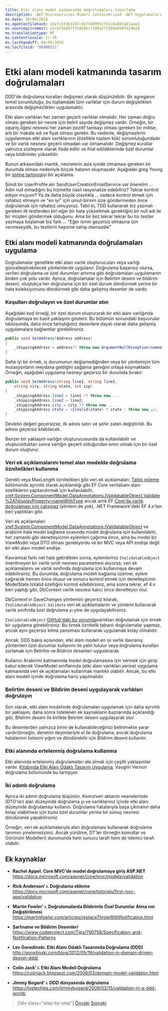```yaml
---
title: Etki alanı model katmanında doğrulamaları tasarlama
description: .NET Microservices Mimari Containerized .NET Uygulamaları için | Etki alanı modeli doğrulamalarının temel kavramlarını anlayın.
ms.date: 10/08/2018
ms.openlocfilehash: d2efc5f3b3267c4573409952791c6e883a01aae2
ms.sourcegitcommit: e3cbf26d67f7e9286c7108a2752804050762d02d
ms.translationtype: MT
ms.contentlocale: tr-TR
ms.lasthandoff: 04/09/2020
ms.locfileid: "80988511"
---
```

# <a name="design-validations-in-the-domain-model-layer"></a>Etki alanı modeli katmanında tasarım doğrulamaları

DDD'de doğrulama kuralları değişmez olarak düşünülebilir. Bir agreganın temel sorumluluğu, bu toplamdaki tüm varlıklar için durum değişiklikleri arasında değişmezlikleri uygulamaktır.

Etki alanı varlıkları her zaman geçerli varlıklar olmalıdır. Her zaman doğru olması gereken bir nesne için belirli sayıda değişmez vardır. Örneğin, bir sipariş öğesi nesnesi her zaman pozitif tamsayı olması gereken bir miktar, artı bir makale adı ve fiyat olması gerekir. Bu nedenle, değişmezlerin uygulanması etki alanı varlıklarının (özellikle toplam kök) sorumluluğundadır ve bir varlık nesnesi geçerli olmadan var olmamalıdır. Değişmez kurallar yalnızca sözleşme olarak ifade edilir ve ihlal edildiklerinde özel durumlar veya bildirimler yükseltilir.

Bunun arkasındaki mantık, nesnelerin asla içinde olmaması gereken bir durumda olması nedeniyle birçok hatanın oluşmasıdır. Aşağıdaki greg Young bir [online tartışma](https://jeffreypalermo.com/2009/05/the-fallacy-of-the-always-valid-entity/)iyi bir açıklama:

Şimdi bir UserProfile alır SendUserCreationEmailService var önerelim ... Adın null olmadığını bu hizmette nasıl rasyonalize edebiliriz? Tekrar kontrol ediyor muyum? Ya da daha büyük olasılıkla ... sadece kontrol etmek için rahatsız etmeyin ve "en iyi" için umut-birinin size göndermeden önce doğrulamak için rahatsız umuyoruz. Tabii ki, TDD kullanarak biz yazmalı gereken ilk testlerden biri eğer bir hata yükseltmek gerektiğini bir null adı ile bir müşteri göndermek olduğunu. Ama bir kez tekrar tekrar bu tür testler yazmaya başlamak biz fark ... "Eğer ismin geçersiz olmasına izin vermeseydik, bu testlerin hepsine sahip olamazdık"

## <a name="implement-validations-in-the-domain-model-layer"></a>Etki alanı modeli katmanında doğrulamaları uygulama

Doğrulamalar genellikle etki alanı varlık oluşturucuları veya varlığı güncelleştirebilecek yöntemlerde uygulanır. Doğrulama başarısız olursa, verileri doğrulama ve özel durumları artırma gibi doğrulamaları uygulamanın birden çok yolu vardır. Ayrıca, doğrulamalar için Belirtim deseni ve bildirim deseni, oluştukça her doğrulama için bir özel durum döndürmek yerine bir hata koleksiyonunu döndürmek gibi daha gelişmiş desenler de vardır.

### <a name="validate-conditions-and-throw-exceptions"></a>Koşulları doğrulayın ve özel durumlar atın

Aşağıdaki kod örneği, bir özel durum oluşturarak bir etki alanı varlığında doğrulamaya en basit yaklaşımı gösterir. Bu bölümün sonundaki başvurular tablosunda, daha önce tartıştığımız desenlere dayalı olarak daha gelişmiş uygulamalara bağlantılar görebilirsiniz.

```csharp
public void SetAddress(Address address)
{
    _shippingAddress = address?? throw new ArgumentNullException(nameof(address));
}
```

Daha iyi bir örnek, iç durumunun değişmediğinden veya bir yöntemiçin tüm mutasyonların meydana geldiğini sağlama gereğini ortaya koymaktadır. Örneğin, aşağıdaki uygulama nesneyi geçersiz bir durumda bırakır:

```csharp
public void SetAddress(string line1, string line2,
    string city, string state, int zip)
{
    _shippingAddress.line1 = line1 ?? throw new ...
    _shippingAddress.line2 = line2;
    _shippingAddress.city = city ?? throw new ...
    _shippingAddress.state = (IsValid(state) ? state : throw new …);
}
```

Devletin değeri geçersizse, ilk adres satırı ve şehir zaten değiştirildi. Bu adresi geçersiz kılabilecek.

Benzer bir yaklaşım varlığın oluşturucusunda da kullanılabilir ve oluşturulduktan sonra varlığın geçerli olduğundan emin olmak için bir özel durum oluşturur.

### <a name="use-validation-attributes-in-the-model-based-on-data-annotations"></a>Veri ek açıklamalarını temel alan modelde doğrulama öznitelikleri kullanma

Gerekli veya MaxLength öznitelikleri gibi veri ek açıklamaları, [Tablo eşleme](infrastructure-persistence-layer-implemenation-entity-framework-core.md#table-mapping) bölümünde ayrıntılı olarak açıklandığı gibi EF Core veritabanı alanı özelliklerini yapılandırmak için kullanılabilir, <xref:System.ComponentModel.DataAnnotations.IValidatableObject.Validate%2A?displayProperty=nameWithType> ancak artık EF [Core'da varlık doğrulaması için çalışmaz](https://github.com/dotnet/efcore/issues/3680) (yöntem de yok), .NET Framework'deki EF 4.x'ten beri yaptıkları gibi.

Veri ek açıklamaları <xref:System.ComponentModel.DataAnnotations.IValidatableObject> ve arabirim hala model bağlama sırasında model doğrulama için kullanılabilir, her zamanki gibi denetleyicinin eylemleri çağırma önce, ama bu model bir ViewModel veya DTO olması gerekiyordu ve bir MVC veya API endişe değil bir etki alanı modeli endişe.

Kavramsal farkı net hale getirdikten sonra, eylemleriniz `IValidatableObject` önerilmeyen bir varlık sınıfı nesnesi parametresi alıyorsa, veri ek açıklamalarını ve varlık sınıfında doğrulama için kullanmaya devam edebilirsiniz. Bu durumda, doğrulama modeli bağlama üzerine, eylem çağırarak hemen önce oluşur ve sonucu kontrol etmek için denetleyicinin ModelState.IsValid özelliğini kontrol edebilirsiniz, ama sonra tekrar, ef 4.x beri yaptığı gibi, DbContext varlık nesnesi kalıcı önce denetleyici olur.

DbContext'ın SaveChanges yöntemini geçersiz kılarak, `IValidatableObject.Validate` veri ek açıklamalarını ve yöntemi kullanarak varlık sınıfında özel doğrulama yı yine de uygulayabilirsiniz.

`IValidatableObject` [GitHub'daki bu yorumda](https://github.com/dotnet/efcore/issues/3680#issuecomment-155502539)varlıkları doğrulamak için örnek bir uygulama görebilirsiniz. Bu örnek öznitelik tabanlı doğrulamalar yapmaz, ancak aynı geçersiz kılma yansıması kullanarak uygulamak kolay olmalıdır.

Ancak, DDD bakış açısından, etki alanı modeli en iyi varlık davranış yöntemleri özel durumlar kullanımı ile yalın tutulur veya doğrulama kuralları zorlamak için Belirtim ve Bildirim desenleri uygulanarak.

Kullanıcı Arabirimi katmanında model doğrulamasına izin vermek için girişi kabul edecek ViewModel sınıflarında (etki alanı varlıkları yerine) uygulama katmanında veri ek açıklamaları kullanmak mantıklı olabilir. Ancak, bu etki alanı modeli içinde doğrulama hariç yapılmalıdır.

### <a name="validate-entities-by-implementing-the-specification-pattern-and-the-notification-pattern"></a>Belirtim deseni ve Bildirim deseni uygulayarak varlıkları doğrulayın

Son olarak, etki alanı modelinde doğrulamaları uygulamak için daha ayrıntılı bir yaklaşım, daha sonra listelenen ek kaynakların bazılarında açıklandığı gibi, Bildirim deseni ile birlikte Belirtim deseni uygulayarak olur.

Bu desenlerden yalnızca birini de kullanabileceğinizi belirtmekte yarar vardır(örneğin, denetim deyimleriyle el ile doğrulama, ancak doğrulama hatalarının listesini yığını ve döndürebilir için Bildirim deseni kullanılır.

### <a name="use-deferred-validation-in-the-domain"></a>Etki alanında ertelenmiş doğrulama kullanma

Etki alanında ertelenmiş doğrulamaları ele almak için çeşitli yaklaşımlar vardır. [Kitabında Etki Alanı Odaklı Tasarım Uygulama](https://www.amazon.com/Implementing-Domain-Driven-Design-Vaughn-Vernon/dp/0321834577), Vaughn Vernon doğrulama bölümünde bu tartışıyor.

### <a name="two-step-validation"></a>İki adımlı doğrulama

Ayrıca iki adımlı doğrulama düşünün. Komutveri aktarım nesnelerinde (DTO'lar) alan düzeyinde doğrulama yı ve varlıklarınız içinde etki alanı düzeyinde doğrulamayı kullanın. Doğrulama hatalarıyla başa çıkmanın daha kolay olabilmesi için bunu özel durumlar yerine bir sonuç nesnesi döndürerek yapabilirsiniz.

Örneğin, veri ek açıklamalarıyla alan doğrulaması kullanarak doğrulama tanımını yinelemezsiniz. Ancak yürütme, DT'ler (örneğin komutlar ve Görünüm Modelleri) durumunda hem sunucu tarafı hem de istemci tarafı olabilir.

## <a name="additional-resources"></a>Ek kaynaklar

- **Rachel Appel. Core MVC'de model doğrulamaya giriş ASP.NET** \
  <https://docs.microsoft.com/aspnet/core/mvc/models/validation>

- **Rick Anderson' ı. Doğrulama ekleme** \
  <https://docs.microsoft.com/aspnet/core/tutorials/first-mvc-app/validation>

- **Martin Fowler' ı. Doğrulamalarda Bildirimle Özel Durumlar Atma nın Değiştirilmesi** \
  <https://martinfowler.com/articles/replaceThrowWithNotification.html>

- **Şartname ve Bildirim Desenleri** \
  <https://www.codeproject.com/Tips/790758/Specification-and-Notification-Patterns>

- **Lev Gorodinski. Etki Alanı Odaklı Tasarımda Doğrulama (DDD)** \
  <http://gorodinski.com/blog/2012/05/19/validation-in-domain-driven-design-ddd/>

- **Colin Jack' i. Etki Alanı Modeli Doğrulama** \
  <https://colinjack.blogspot.com/2008/03/domain-model-validation.html>

- **Jimmy Bogard' ı. DDD dünyasında doğrulama** \
  <https://lostechies.com/jimmybogard/2009/02/15/validation-in-a-ddd-world/>

> [!div class="step-by-step"]
> [Önceki](enumeration-classes-over-enum-types.md)
> [Sonraki](client-side-validation.md)
